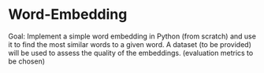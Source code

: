 # Word-Embedding
Goal: Implement a simple word embedding in Python (from scratch) and use it to find the most similar words to a given word.  A dataset (to be provided) will be used to assess the quality of the embeddings. (evaluation metrics to be chosen)
